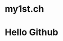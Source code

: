 # my1st.ch
<html>
  <head>
    <title>Hello world</title>
  </head>
  <body>
    <h1>Hello Github</h1>
  </body>
</html>
